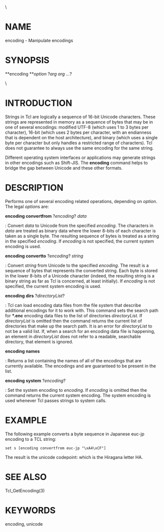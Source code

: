 \

# NAME

encoding - Manipulate encodings

# SYNOPSIS

**encoding ***option* ?*arg arg \...*?

\

# INTRODUCTION

Strings in Tcl are logically a sequence of 16-bit Unicode characters.
These strings are represented in memory as a sequence of bytes that may
be in one of several encodings: modified UTF-8 (which uses 1 to 3 bytes
per character), 16-bit (which uses 2 bytes per character, with an
endianness that is dependent on the host architecture), and binary
(which uses a single byte per character but only handles a restricted
range of characters). Tcl does not guarantee to always use the same
encoding for the same string.

Different operating system interfaces or applications may generate
strings in other encodings such as Shift-JIS. The **encoding** command
helps to bridge the gap between Unicode and these other formats.

# DESCRIPTION

Performs one of several encoding related operations, depending on
*option*. The legal *option*s are:

**encoding convertfrom** ?*encoding*? *data*

:   Convert *data* to Unicode from the specified *encoding*. The
    characters in *data* are treated as binary data where the lower
    8-bits of each character is taken as a single byte. The resulting
    sequence of bytes is treated as a string in the specified
    *encoding*. If *encoding* is not specified, the current system
    encoding is used.

**encoding convertto** ?*encoding*? *string*

:   Convert *string* from Unicode to the specified *encoding*. The
    result is a sequence of bytes that represents the converted string.
    Each byte is stored in the lower 8-bits of a Unicode character
    (indeed, the resulting string is a binary string as far as Tcl is
    concerned, at least initially). If *encoding* is not specified, the
    current system encoding is used.

**encoding dirs** ?*directoryList*?

:   Tcl can load encoding data files from the file system that describe
    additional encodings for it to work with. This command sets the
    search path for **\*.enc** encoding data files to the list of
    directories *directoryList*. If *directoryList* is omitted then the
    command returns the current list of directories that make up the
    search path. It is an error for *directoryList* to not be a valid
    list. If, when a search for an encoding data file is happening, an
    element in *directoryList* does not refer to a readable, searchable
    directory, that element is ignored.

**encoding names**

:   Returns a list containing the names of all of the encodings that are
    currently available. The encodings and are guaranteed to be present
    in the list.

**encoding system** ?*encoding*?

:   Set the system encoding to *encoding*. If *encoding* is omitted then
    the command returns the current system encoding. The system encoding
    is used whenever Tcl passes strings to system calls.

# EXAMPLE

The following example converts a byte sequence in Japanese euc-jp
encoding to a TCL string:

    set s [encoding convertfrom euc-jp "\xA4\xCF"]

The result is the unicode codepoint: which is the Hiragana letter HA.

# SEE ALSO

Tcl_GetEncoding(3)

# KEYWORDS

encoding, unicode
